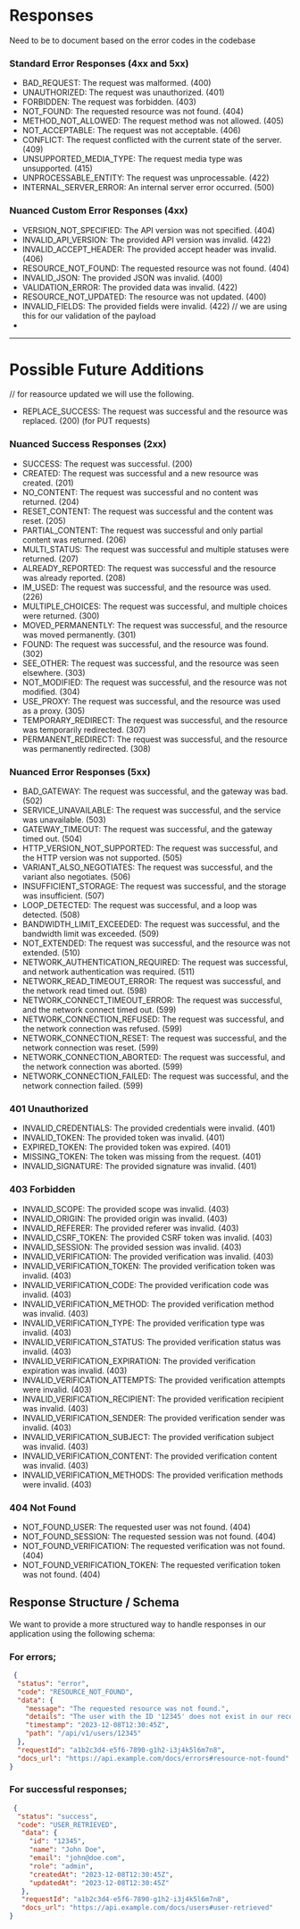 # Responses

Need to be to document based on the error codes in the codebase

### Standard Error Responses (4xx and 5xx)
- BAD_REQUEST: The request was malformed. (400)
- UNAUTHORIZED: The request was unauthorized. (401)
- FORBIDDEN: The request was forbidden. (403)
- NOT_FOUND: The requested resource was not found. (404)
- METHOD_NOT_ALLOWED: The request method was not allowed. (405)
- NOT_ACCEPTABLE: The request was not acceptable. (406)
- CONFLICT: The request conflicted with the current state of the server. (409)
- UNSUPPORTED_MEDIA_TYPE: The request media type was unsupported. (415)
- UNPROCESSABLE_ENTITY: The request was unprocessable. (422)
- INTERNAL_SERVER_ERROR: An internal server error occurred. (500)

### Nuanced Custom Error Responses (4xx)
- VERSION_NOT_SPECIFIED: The API version was not specified. (404)
- INVALID_API_VERSION: The provided API version was invalid. (422)
- INVALID_ACCEPT_HEADER: The provided accept header was invalid. (406)
- RESOURCE_NOT_FOUND: The requested resource was not found. (404)
- INVALID_JSON: The provided JSON was invalid. (400)
- VALIDATION_ERROR: The provided data was invalid. (422)
- RESOURCE_NOT_UPDATED: The resource was not updated. (400)
- INVALID_FIELDS: The provided fields were invalid. (422) // we are using this for our validation of the payload
- 

-------------------------------------

[//]: # (TODO: list all of the custom error codes here)
[//]: # (TODO: we will set up automatic docs linking &#40;HATEOAS&#41; for each endpoint and error code)

# Possible Future Additions

// for reasource updated we will use the following.
- REPLACE_SUCCESS: The request was successful and the resource was replaced. (200) (for PUT requests)

### Nuanced Success Responses (2xx)
- SUCCESS: The request was successful. (200)
- CREATED: The request was successful and a new resource was created. (201)
- NO_CONTENT: The request was successful and no content was returned. (204)
- RESET_CONTENT: The request was successful and the content was reset. (205)
- PARTIAL_CONTENT: The request was successful and only partial content was returned. (206)
- MULTI_STATUS: The request was successful and multiple statuses were returned. (207)
- ALREADY_REPORTED: The request was successful and the resource was already reported. (208)
- IM_USED: The request was successful, and the resource was used. (226)
- MULTIPLE_CHOICES: The request was successful, and multiple choices were returned. (300)
- MOVED_PERMANENTLY: The request was successful, and the resource was moved permanently. (301)
- FOUND: The request was successful, and the resource was found. (302)
- SEE_OTHER: The request was successful, and the resource was seen elsewhere. (303)
- NOT_MODIFIED: The request was successful, and the resource was not modified. (304)
- USE_PROXY: The request was successful, and the resource was used as a proxy. (305)
- TEMPORARY_REDIRECT: The request was successful, and the resource was temporarily redirected. (307)
- PERMANENT_REDIRECT: The request was successful, and the resource was permanently redirected. (308)

### Nuanced Error Responses (5xx)
- BAD_GATEWAY: The request was successful, and the gateway was bad. (502)
- SERVICE_UNAVAILABLE: The request was successful, and the service was unavailable. (503)
- GATEWAY_TIMEOUT: The request was successful, and the gateway timed out. (504)
- HTTP_VERSION_NOT_SUPPORTED: The request was successful, and the HTTP version was not supported. (505)
- VARIANT_ALSO_NEGOTIATES: The request was successful, and the variant also negotiates. (506)
- INSUFFICIENT_STORAGE: The request was successful, and the storage was insufficient. (507)
- LOOP_DETECTED: The request was successful, and a loop was detected. (508)
- BANDWIDTH_LIMIT_EXCEEDED: The request was successful, and the bandwidth limit was exceeded. (509)
- NOT_EXTENDED: The request was successful, and the resource was not extended. (510)
- NETWORK_AUTHENTICATION_REQUIRED: The request was successful, and network authentication was required. (511)
- NETWORK_READ_TIMEOUT_ERROR: The request was successful, and the network read timed out. (598)
- NETWORK_CONNECT_TIMEOUT_ERROR: The request was successful, and the network connect timed out. (599)
- NETWORK_CONNECTION_REFUSED: The request was successful, and the network connection was refused. (599)
- NETWORK_CONNECTION_RESET: The request was successful, and the network connection was reset. (599)
- NETWORK_CONNECTION_ABORTED: The request was successful, and the network connection was aborted. (599)
- NETWORK_CONNECTION_FAILED: The request was successful, and the network connection failed. (599)

### 401 Unauthorized
- INVALID_CREDENTIALS: The provided credentials were invalid. (401)
- INVALID_TOKEN: The provided token was invalid. (401)
- EXPIRED_TOKEN: The provided token was expired. (401)
- MISSING_TOKEN: The token was missing from the request. (401)
- INVALID_SIGNATURE: The provided signature was invalid. (401)

### 403 Forbidden
- INVALID_SCOPE: The provided scope was invalid. (403)
- INVALID_ORIGIN: The provided origin was invalid. (403)
- INVALID_REFERER: The provided referer was invalid. (403)
- INVALID_CSRF_TOKEN: The provided CSRF token was invalid. (403)
- INVALID_SESSION: The provided session was invalid. (403)
- INVALID_VERIFICATION: The provided verification was invalid. (403)
- INVALID_VERIFICATION_TOKEN: The provided verification token was invalid. (403)
- INVALID_VERIFICATION_CODE: The provided verification code was invalid. (403)
- INVALID_VERIFICATION_METHOD: The provided verification method was invalid. (403)
- INVALID_VERIFICATION_TYPE: The provided verification type was invalid. (403)
- INVALID_VERIFICATION_STATUS: The provided verification status was invalid. (403)
- INVALID_VERIFICATION_EXPIRATION: The provided verification expiration was invalid. (403)
- INVALID_VERIFICATION_ATTEMPTS: The provided verification attempts were invalid. (403)
- INVALID_VERIFICATION_RECIPIENT: The provided verification recipient was invalid. (403)
- INVALID_VERIFICATION_SENDER: The provided verification sender was invalid. (403)
- INVALID_VERIFICATION_SUBJECT: The provided verification subject was invalid. (403)
- INVALID_VERIFICATION_CONTENT: The provided verification content was invalid. (403)
- INVALID_VERIFICATION_METHODS: The provided verification methods were invalid. (403)

### 404 Not Found
- NOT_FOUND_USER: The requested user was not found. (404)
- NOT_FOUND_SESSION: The requested session was not found. (404)
- NOT_FOUND_VERIFICATION: The requested verification was not found. (404)
- NOT_FOUND_VERIFICATION_TOKEN: The requested verification token was not found. (404)

## Response Structure / Schema

We want to provide a more structured way to handle responses in our application using the following schema:

### For errors;
```json
 {
  "status": "error", 
  "code": "RESOURCE_NOT_FOUND", 
  "data": {
    "message": "The requested resource was not found.", 
    "details": "The user with the ID '12345' does not exist in our records.", 
    "timestamp": "2023-12-08T12:30:45Z", 
    "path": "/api/v1/users/12345"
  },
  "requestId": "a1b2c3d4-e5f6-7890-g1h2-i3j4k5l6m7n8", 
  "docs_url": "https://api.example.com/docs/errors#resource-not-found"
}
```

### For successful responses;
[//]: # (TODO: decide if we want to offer custom response codes for each endpoint or just use the generic "OK" code)
[//]: # (TODO: also decide if we want to pass a message in the response for successful requests)
[//]: # (TODO: include dynamic links to the documentation for each endpoint, error & nuanced response code)
[//]: # (TODO: work out of we want to include the name of the resource in the structure, eg. "user" or "product")
```json 
 {
  "status": "success", 
  "code": "USER_RETRIEVED", 
   "data": {
     "id": "12345",
     "name": "John Doe",
     "email": "john@doe.com",
     "role": "admin",
     "createdAt": "2023-12-08T12:30:45Z",
     "updatedAt": "2023-12-08T12:30:45Z"
   },
   "requestId": "a1b2c3d4-e5f6-7890-g1h2-i3j4k5l6m7n8",
   "docs_url": "https://api.example.com/docs/users#user-retrieved"
}
```